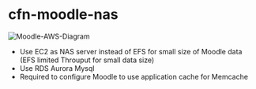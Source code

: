 # cfn-moodle-nas

![Moodle-AWS-Diagram](https://user-images.githubusercontent.com/18388161/232433766-f7eb7d46-40bb-45a2-88af-4aa2979be479.jpg)

- Use EC2 as NAS server instead of EFS for small size of Moodle data (EFS limited Throuput for small data size)
- Use RDS Aurora Mysql
- Required to configure Moodle to use application cache for Memcache
